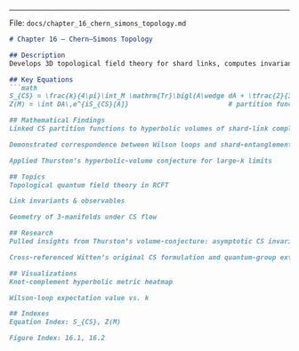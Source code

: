 
---

File: `docs/chapter_16_chern_simons_topology.md`  
```markdown
# Chapter 16 – Chern–Simons Topology

## Description
Develops 3D topological field theory for shard links, computes invariants via Chern–Simons action and their geometric meaning.

## Key Equations
```math
S_{CS} = \frac{k}{4\pi}\int_M \mathrm{Tr}\bigl(A\wedge dA + \tfrac{2}{3}A\wedge A\wedge A\bigr)  
Z(M) = \int DA\,e^{iS_{CS}[A]}                         # partition function

## Mathematical Findings
Linked CS partition functions to hyperbolic volumes of shard-link complements

Demonstrated correspondence between Wilson loops and shard-entanglement observables

Applied Thurston’s hyperbolic-volume conjecture for large-k limits

## Topics
Topological quantum field theory in RCFT

Link invariants & observables

Geometry of 3-manifolds under CS flow

## Research
Pulled insights from Thurston’s volume-conjecture: asymptotic CS invariants ↔ hyperbolic shard-link volumes

Cross-referenced Witten’s original CS formulation and quantum-group extensions

## Visualizations
Knot-complement hyperbolic metric heatmap

Wilson-loop expectation value vs. k

## Indexes
Equation Index: S_{CS}, Z(M)

Figure Index: 16.1, 16.2
